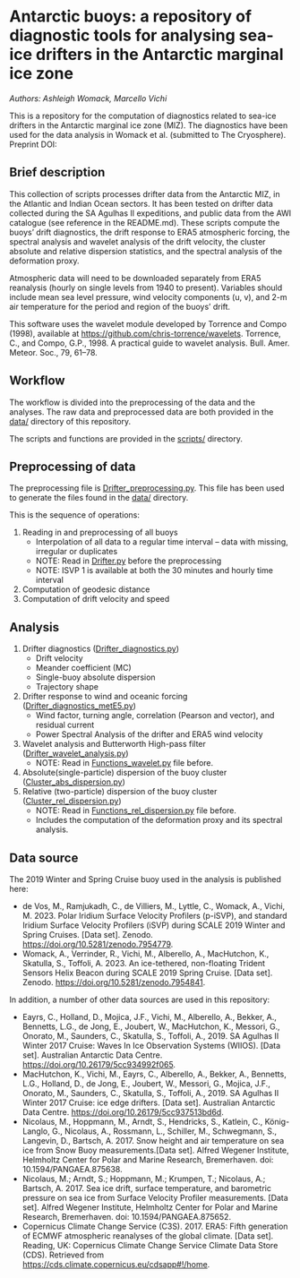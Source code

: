 # Antarctic buoys: a repository of diagnostic tools for analysing sea-ice drifters in the Antarctic marginal ice zone
_Authors: Ashleigh Womack, Marcello Vichi_

This is a repository for the computation of diagnostics related to sea-ice drifters in the Antarctic marginal ice zone (MIZ). The diagnostics have been used for the data analysis in Womack et al. (submitted to The Cryosphere). Preprint DOI:  

## Brief description

This collection of scripts processes drifter data from the Antarctic MIZ, in the Atlantic and Indian Ocean sectors. It has been tested on drifter data collected during the SA Agulhas II expeditions, and public data from the AWI catalogue (see reference in the README.md). These scripts compute the buoys’ drift diagnostics, the drift response to ERA5 atmospheric forcing, the spectral analysis and wavelet analysis of the drift velocity, the cluster absolute and relative dispersion statistics, and the spectral analysis of the deformation proxy.
 

Atmospheric data will need to be downloaded separately from ERA5 reanalysis (hourly on single levels from 1940 to present). Variables should include mean sea level pressure, wind velocity components (u, v), and 2-m air temperature for the period and region of the buoys’ drift. 

This software uses the wavelet module developed by Torrence and Compo (1998), available at https://github.com/chris-torrence/wavelets. Torrence, C., and Compo, G.P., 1998. A practical guide to wavelet analysis. Bull. Amer. Meteor. Soc., 79, 61–78. 

## Workflow 
The workflow is divided into the preprocessing of the data and the analyses. The raw data and preprocessed data are both provided in the [data/](https://github.com/mvichi/antarctic-buoys/tree/main/data) directory of this repository. 

The scripts and functions are provided in the [scripts/](https://github.com/mvichi/antarctic-buoys/tree/main/scripts) directory. 

## Preprocessing of data
The preprocessing file is [Drifter_preprocessing.py](https://github.com/mvichi/antarctic-buoys/blob/main/scripts/Drifter_preprocess.py). This file has been used to generate the files found in the [data/](https://github.com/mvichi/antarctic-buoys/tree/main/data) directory. 

This is the sequence of operations:
1.	Reading in and preprocessing of all buoys
      *	Interpolation of all data to a regular time interval – data with missing, irregular or duplicates
      *	NOTE: Read in [Drifter.py](https://github.com/mvichi/antarctic-buoys/blob/main/scripts/Drifter.py) before the preprocessing
      *	NOTE: ISVP 1 is available at both the 30 minutes and hourly time interval
2.	Computation of geodesic distance
3.	Computation of drift velocity and speed

## Analysis
1.	Drifter diagnostics ([Drifter_diagnostics.py](https://github.com/mvichi/antarctic-buoys/blob/main/scripts/Drifter_diagnostics.py)) 
      *	Drift velocity
      *	Meander coefficient (MC)
      *	Single-buoy absolute dispersion
      *	Trajectory shape
2.	Drifter response to wind and oceanic forcing ([Drifter_diagnostics_metE5.py](https://github.com/mvichi/antarctic-buoys/blob/main/scripts/Drifter_diagnostics_metE5.py))
      *	Wind factor, turning angle, correlation (Pearson and vector), and residual current
      *	Power Spectral Analysis of the drifter and ERA5 wind velocity
3.	Wavelet analysis and Butterworth High-pass filter ([Drifter_wavelet_analysis.py](https://github.com/mvichi/antarctic-buoys/blob/main/scripts/Drifter_wavelet_analysis.py))
      *	NOTE: Read in [Functions_wavelet.py](https://github.com/mvichi/antarctic-buoys/blob/main/scripts/Functions_wavelet.py) file before. 
4.	Absolute(single-particle) dispersion of the buoy cluster ([Cluster_abs_dispersion.py](https://github.com/mvichi/antarctic-buoys/blob/main/scripts/Cluster_abs_dispersion.py))
5.	Relative (two-particle) dispersion of the buoy cluster ([Cluster_rel_dispersion.py](https://github.com/mvichi/antarctic-buoys/blob/main/scripts/Cluster_rel_dispersion.py))
      *	NOTE: Read in [Functions_rel_dispersion.py](https://github.com/mvichi/antarctic-buoys/blob/main/scripts/Functions_rel_dispersion.py) file before. 
      *	Includes the computation of the deformation proxy and its spectral analysis.

## Data source
The 2019 Winter and Spring Cruise buoy used in the analysis is published here:
* de Vos, M., Ramjukadh, C., de Villiers, M., Lyttle, C., Womack, A., Vichi, M. 2023. Polar Iridium Surface Velocity Profilers (p-iSVP), and standard Iridium Surface Velocity Profilers (iSVP) during SCALE 2019 Winter and Spring Cruises. [Data set]. Zenodo. https://doi.org/10.5281/zenodo.7954779.
* Womack, A., Verrinder, R., Vichi, M., Alberello, A., MacHutchon, K., Skatulla, S., Toffoli, A. 2023. An ice-tethered, non-floating Trident Sensors Helix Beacon during SCALE 2019 Spring Cruise. [Data set]. Zenodo. https://doi.org/10.5281/zenodo.7954841. 

In addition, a number of other data sources are used in this repository: 

* Eayrs, C., Holland, D., Mojica, J.F., Vichi, M., Alberello, A., Bekker, A., Bennetts, L.G., de Jong, E., Joubert, W., MacHutchon, K., Messori, G., Onorato, M., Saunders, C., Skatulla, S., Toffoli, A., 2019. SA Agulhas II Winter 2017 Cruise: Waves In Ice Observation Systems (WIIOS). [Data set]. Australian Antarctic Data Centre. https://doi.org/10.26179/5cc934992f065.
* MacHutchon, K., Vichi, M., Eayrs, C., Alberello, A., Bekker, A., Bennetts, L.G., Holland, D., de Jong, E., Joubert, W., Messori, G., Mojica, J.F., Onorato, M., Saunders, C., Skatulla, S., Toffoli, A., 2019. SA Agulhas II Winter 2017 Cruise: ice edge drifters. [Data set]. Australian Antarctic Data Centre. https://doi.org/10.26179/5cc937513bd6d.
* Nicolaus, M., Hoppmann, M., Arndt, S., Hendricks, S., Katlein, C., König-Langlo, G., Nicolaus, A., Rossmann, L., Schiller, M., Schwegmann, S., Langevin, D., Bartsch, A. 2017. Snow height and air temperature on sea ice from Snow Buoy measurements.[Data set]. Alfred Wegener Institute, Helmholtz Center for Polar and Marine Research, Bremerhaven. doi: 10.1594/PANGAEA.875638.
* Nicolaus, M.; Arndt, S.; Hoppmann, M.; Krumpen, T.; Nicolaus, A.; Bartsch, A. 2017. Sea ice drift, surface temperature, and barometric pressure on sea ice from Surface Velocity Profiler measurements. [Data set]. Alfred Wegener Institute, Helmholtz Center for Polar and Marine Research, Bremerhaven. doi: 10.1594/PANGAEA.875652.
* Copernicus Climate Change Service (C3S). 2017. ERA5: Fifth generation of ECMWF atmospheric reanalyses of the global climate. [Data set]. Reading, UK: Copernicus Climate Change Service Climate Data Store (CDS). Retrieved from https://cds.climate.copernicus.eu/cdsapp#!/home.
